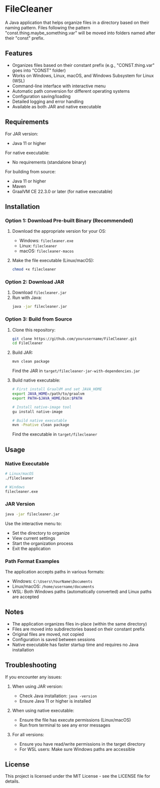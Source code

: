 # FileCleaner

A Java application that helps organize files in a directory based on their naming pattern. Files following the pattern "const.thing.maybe_something.var" will be moved into folders named after their "const" prefix.

## Features

- Organizes files based on their constant prefix (e.g., "CONST.thing.var" goes into "CONST" folder)
- Works on Windows, Linux, macOS, and Windows Subsystem for Linux (WSL)
- Command-line interface with interactive menu
- Automatic path conversion for different operating systems
- Configuration saving/loading
- Detailed logging and error handling
- Available as both JAR and native executable

## Requirements

For JAR version:
- Java 11 or higher

For native executable:
- No requirements (standalone binary)

For building from source:
- Java 11 or higher
- Maven
- GraalVM CE 22.3.0 or later (for native executable)

## Installation

### Option 1: Download Pre-built Binary (Recommended)

1. Download the appropriate version for your OS:
   - Windows: `filecleaner.exe`
   - Linux: `filecleaner`
   - macOS: `filecleaner-macos`

2. Make the file executable (Linux/macOS):
   ```bash
   chmod +x filecleaner
   ```

### Option 2: Download JAR

1. Download `filecleaner.jar`
2. Run with Java:
   ```bash
   java -jar filecleaner.jar
   ```

### Option 3: Build from Source

1. Clone this repository:
   ```bash
   git clone https://github.com/yourusername/FileCleaner.git
   cd FileCleaner
   ```

2. Build JAR:
   ```bash
   mvn clean package
   ```
   Find the JAR in `target/filecleaner-jar-with-dependencies.jar`

3. Build native executable:
   ```bash
   # First install GraalVM and set JAVA_HOME
   export JAVA_HOME=/path/to/graalvm
   export PATH=$JAVA_HOME/bin:$PATH

   # Install native-image tool
   gu install native-image

   # Build native executable
   mvn -Pnative clean package
   ```
   Find the executable in `target/filecleaner`

## Usage

### Native Executable
```bash
# Linux/macOS
./filecleaner

# Windows
filecleaner.exe
```

### JAR Version
```bash
java -jar filecleaner.jar
```

Use the interactive menu to:
- Set the directory to organize
- View current settings
- Start the organization process
- Exit the application

### Path Format Examples

The application accepts paths in various formats:

- Windows: `C:\Users\YourName\Documents`
- Linux/macOS: `/home/username/documents`
- WSL: Both Windows paths (automatically converted) and Linux paths are accepted

## Notes

- The application organizes files in-place (within the same directory)
- Files are moved into subdirectories based on their constant prefix
- Original files are moved, not copied
- Configuration is saved between sessions
- Native executable has faster startup time and requires no Java installation

## Troubleshooting

If you encounter any issues:

1. When using JAR version:
   - Check Java installation: `java -version`
   - Ensure Java 11 or higher is installed

2. When using native executable:
   - Ensure the file has execute permissions (Linux/macOS)
   - Run from terminal to see any error messages

3. For all versions:
   - Ensure you have read/write permissions in the target directory
   - For WSL users: Make sure Windows paths are accessible

## License

This project is licensed under the MIT License - see the LICENSE file for details.
